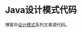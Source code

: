 # Java设计模式代码

博客中[设计模式](https://belonk.com/categories/%E4%B8%93%E6%A0%8F/%E8%AE%BE%E8%AE%A1%E6%A8%A1%E5%BC%8F/)系列文章源代码。
